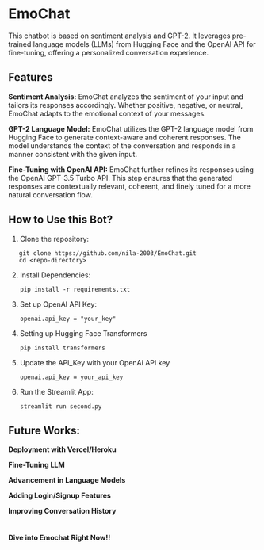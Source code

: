 # EmoChat
This chatbot is based on sentiment analysis and GPT-2. It leverages pre-trained language models (LLMs) from Hugging Face and the OpenAI API for fine-tuning, offering a personalized conversation experience.

## Features
**Sentiment Analysis:** EmoChat analyzes the sentiment of your input and tailors its responses accordingly. Whether positive, negative, or neutral, EmoChat adapts to the emotional context of your messages.

**GPT-2 Language Model:** EmoChat utilizes the GPT-2 language model from Hugging Face to generate context-aware and coherent responses. The model understands the context of the conversation and responds in a manner consistent with the given input.

**Fine-Tuning with OpenAI API:** EmoChat further refines its responses using the OpenAI GPT-3.5 Turbo API. This step ensures that the generated responses are contextually relevant, coherent, and finely tuned for a more natural conversation flow.

## How to Use this Bot?
1. Clone the repository:
```
   git clone https://github.com/nila-2003/EmoChat.git
   cd <repo-directory>
```
2. Install Dependencies:
   ```
   pip install -r requirements.txt
   ```
3. Set up OpenAI API Key:
   ```
   openai.api_key = "your_key"
   ```
4. Setting up Hugging Face Transformers
   ```
   pip install transformers
   ```
5. Update the API_Key with your OpenAi API key
   ```
   openai.api_key = your_api_key
   ```
7. Run the Streamlit App:
   ```
   streamlit run second.py
   ```
## Future Works:
**Deployment with Vercel/Heroku**

**Fine-Tuning LLM**

**Advancement in Language Models**

**Adding Login/Signup Features**

**Improving Conversation History**
<br>
<br>
#### Dive into Emochat Right Now!!
